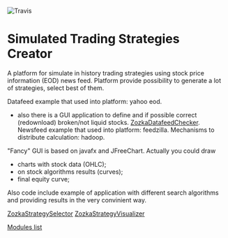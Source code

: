 ![Travis](https://travis-ci.org/sidorovis/stsc.svg?branch=master)

# Simulated Trading Strategies Creator

A platform for simulate in history trading strategies using stock price information (EOD) news feed.
Platform provide possibility to generate a lot of strategies, select best of them.

Datafeed example that used into platform: yahoo eod.
 * also there is a GUI application to define and if possible correct (redownload) broken/not liquid stocks. [ZozkaDatafeedChecker](https://github.com/sidorovis/stsc/wiki/ZozkaDatafeedChecker-Examples).
Newsfeed example that used into platform: feedzilla.
Mechanisms to distribute calculation: hadoop.

"Fancy" GUI is based on javafx and JFreeChart. 
Actually you could draw 
 * charts with stock data (OHLC); 
 * on stock algorithms results (curves);
 * final equity curve;

Also code include example of application with different search algorithms and providing results in the very convinient way.

 [ZozkaStrategySelector](https://github.com/sidorovis/stsc/wiki/ZozkaStrategySelector-Examples)
 [ZozkaStrategyVisualizer](https://github.com/sidorovis/stsc/wiki/ZozkaStrategyVisualizer-Examples)

 [Modules list](https://github.com/sidorovis/stsc/wiki/Modules-List)

